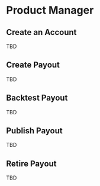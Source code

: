 # Product Manager

## Create an Account

TBD

## Create Payout

TBD

## Backtest Payout

TBD

## Publish Payout

TBD

## Retire Payout

TBD

